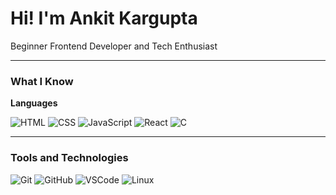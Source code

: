
# Hi! I'm Ankit Kargupta

Beginner Frontend Developer and Tech Enthusiast

---

### What I Know

**Languages**

![HTML](https://img.shields.io/badge/HTML-orange?style=for-the-badge&logo=html5&logoColor=white)
![CSS](https://img.shields.io/badge/CSS-blue?style=for-the-badge&logo=css3&logoColor=white)
![JavaScript](https://img.shields.io/badge/JavaScript-yellow?style=for-the-badge&logo=javascript&logoColor=white)
![React](https://img.shields.io/badge/React-blue?style=for-the-badge&logo=react&logoColor=white)
![C](https://img.shields.io/badge/C-blue?style=for-the-badge&logo=c&logoColor=white)

---

### Tools and Technologies

![Git](https://img.shields.io/badge/Git-red?style=for-the-badge&logo=git&logoColor=white)
![GitHub](https://img.shields.io/badge/GitHub-black?style=for-the-badge&logo=github&logoColor=white)
![VSCode](https://img.shields.io/badge/VS%20Code-blue?style=for-the-badge&logo=visual-studio-code&logoColor=white)
![Linux](https://img.shields.io/badge/Linux-yellow?style=for-the-badge&logo=linux&logoColor=white)
